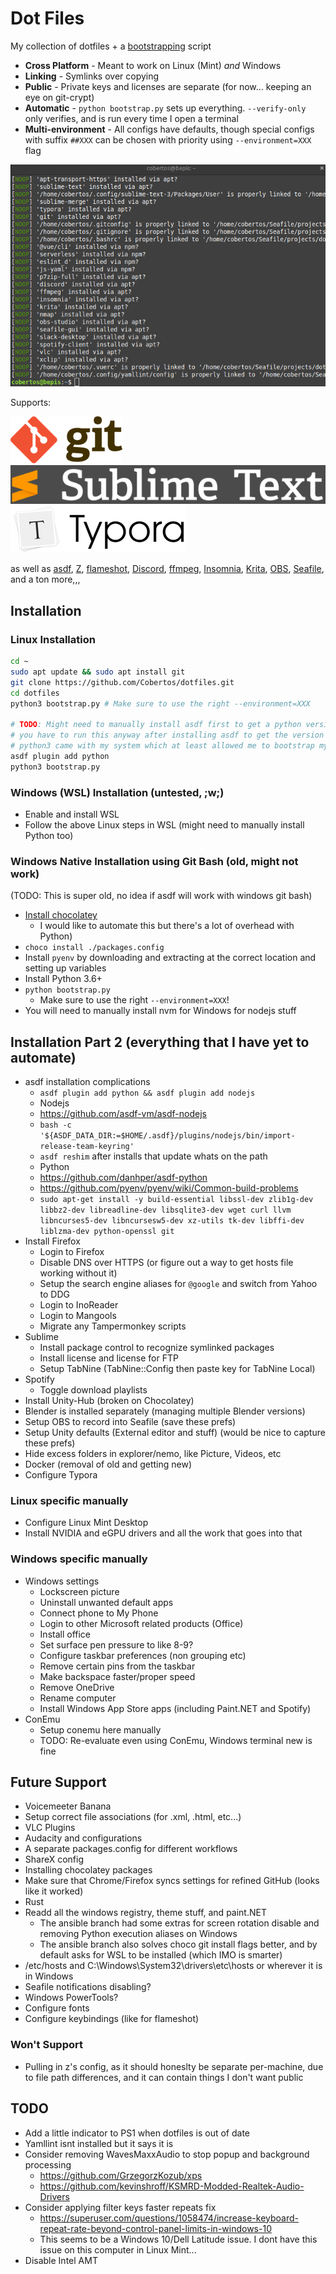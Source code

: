 # Dot Files

My collection of dotfiles + a [bootstrapping](./bootstrap.py) script

* **Cross Platform** - Meant to work on Linux (Mint) _and_ Windows
* **Linking** - Symlinks over copying
* **Public** - Private keys and licenses are separate (for now... keeping an eye on git-crypt)
* **Automatic** - `python bootstrap.py` sets up everything. `--verify-only` only verifies, and is run every time I open a terminal
* **Multi-environment** - All configs have defaults, though special configs with suffix `##XXX` can be chosen with priority using `--environment=XXX` flag

<p align="center">
  <img alt="sample output of dotfiles verification" src="./meta/dotfiles-verify.png">
</p>

Supports:

<p align="justify">
  <img alt="git" src="./meta/git-logo-75h.png">
  <img alt="sublime text" src="./meta/sublime-logo-75h.png">
  <img alt="typora" src="./meta/typora-logo-75h.png">
</p>

as well as [asdf](https://github.com/asdf-vm/asdf), [Z](https://github.com/rupa/z), [flameshot](https://flameshot.org/), [Discord](https://discord.com), [ffmpeg](https://ffmpeg.org/), [Insomnia](https://insomnia.rest/), [Krita](https://krita.org/en/), [OBS](https://obsproject.com/), [Seafile](https://www.seafile.com/en/home/), and a ton more,,,

## Installation
### Linux Installation
```bash
cd ~
sudo apt update && sudo apt install git
git clone https://github.com/Cobertos/dotfiles.git
cd dotfiles
python3 bootstrap.py # Make sure to use the right --environment=XXX

# TODO: Might need to manually install asdf first to get a python version, but
# you have to run this anyway after installing asdf to get the version managers
# python3 came with my system which at least allowed me to bootstrap my stuff
asdf plugin add python
python3 bootstrap.py
```

### Windows (WSL) Installation (untested, ;w;)
* Enable and install WSL
* Follow the above Linux steps in WSL (might need to manually install Python too)

### Windows Native Installation using Git Bash (old, might not work)
(TODO: This is super old, no idea if asdf will work with windows git bash)
* [Install chocolatey](https://chocolatey.org/docs/installation)
  * I would like to automate this but there's a lot of overhead with Python)
* `choco install ./packages.config`
* Install `pyenv` by downloading and extracting at the correct location and setting up variables
* Install Python 3.6+
* `python bootstrap.py`
  * Make sure to use the right `--environment=XXX`!
* You will need to manually install nvm for Windows for nodejs stuff

## Installation Part 2 (everything that I have yet to automate)
* asdf installation complications
  * `asdf plugin add python && asdf plugin add nodejs`
  * Nodejs
  * https://github.com/asdf-vm/asdf-nodejs
  * `bash -c '${ASDF_DATA_DIR:=$HOME/.asdf}/plugins/nodejs/bin/import-release-team-keyring'`
  * `asdf reshim` after installs that update whats on the path
  * Python
  * https://github.com/danhper/asdf-python
  * https://github.com/pyenv/pyenv/wiki/Common-build-problems
  * `sudo apt-get install -y build-essential libssl-dev zlib1g-dev libbz2-dev libreadline-dev libsqlite3-dev wget curl llvm libncurses5-dev libncursesw5-dev xz-utils tk-dev libffi-dev liblzma-dev python-openssl git`
* Install Firefox
  * Login to Firefox
  * Disable DNS over HTTPS (or figure out a way to get hosts file working without it)
  * Setup the search engine aliases for `@google` and switch from Yahoo to DDG
  * Login to InoReader
  * Login to Mangools
  * Migrate any Tampermonkey scripts
* Sublime
  * Install package control to recognize symlinked packages
  * Install license and license for FTP
  * Setup TabNine (TabNine::Config then paste key for TabNine Local)
* Spotify
  * Toggle download playlists
* Install Unity-Hub (broken on Chocolatey)
* Blender is installed separately (managing multiple Blender versions)
* Setup OBS to record into Seafile (save these prefs)
* Setup Unity defaults (External editor and stuff) (would be nice to capture these prefs)
* Hide excess folders in explorer/nemo, like Picture, Videos, etc
* Docker (removal of old and getting new)
* Configure Typora

### Linux specific manually
* Configure Linux Mint Desktop
* Install NVIDIA and eGPU drivers and all the work that goes into that

### Windows specific manually
* Windows settings
  * Lockscreen picture
  * Uninstall unwanted default apps
  * Connect phone to My Phone
  * Login to other Microsoft related products (Office)
  * Install office
  * Set surface pen pressure to like 8-9?
  * Configure taskbar preferences (non grouping etc)
  * Remove certain pins from the taskbar
  * Make backspace faster/proper speed
  * Remove OneDrive
  * Rename computer
  * Install Windows App Store apps (including Paint.NET and Spotify)
* ConEmu
  * Setup conemu here manually
  * TODO: Re-evaluate even using ConEmu, Windows terminal new is fine

## Future Support
* Voicemeeter Banana
* Setup correct file associations (for .xml, .html, etc...)
* VLC Plugins
* Audacity and configurations
* A separate packages.config for different workflows
* ShareX config
* Installing chocolatey packages
* Make sure that Chrome/Firefox syncs settings for refined GitHub (looks like it worked)
* Rust
* Readd all the windows registry, theme stuff, and paint.NET
  * The ansible branch had some extras for screen rotation disable and removing Python execution aliases on Windows
  * The ansible branch also solves choco git install flags better, and by default asks for WSL to be installed (which IMO is smarter)
* /etc/hosts and C:\Windows\System32\drivers\etc\hosts or wherever it is in Windows
* Seafile notifications disabling?
* Windows PowerTools?
* Configure fonts
* Configure keybindings (like for flameshot)

### Won't Support
* Pulling in z's config, as it should honeslty be separate per-machine, due to file path differences, and it can contain things I don't want public

## TODO
* Add a little indicator to PS1 when dotfiles is out of date
* Yamllint isnt installed but it says it is
* Consider removing WavesMaxxAudio to stop popup and background processing
  * https://github.com/GrzegorzKozub/xps
  * https://github.com/kevinshroff/KSMRD-Modded-Realtek-Audio-Drivers
* Consider applying filter keys faster repeats fix
  * https://superuser.com/questions/1058474/increase-keyboard-repeat-rate-beyond-control-panel-limits-in-windows-10
  * This seems to be a Windows 10/Dell Latitude issue. I dont have this issue on this computer in Linux Mint...
* Disable Intel AMT